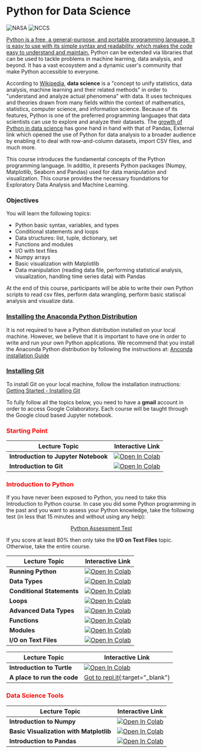 # Python for Data Science

![NASA](http://www.nasa.gov/sites/all/themes/custom/nasatwo/images/nasa-logo.svg) ![NCCS](https://www.nccs.nasa.gov/sites/default/files/NCCS_Logo_0.png)

<a href="https://datascience.berkeley.edu/blog/python-data-science/">Python is a free, a general-purpose, and portable programming language. It is easy to use with its simple syntax and readability, which makes the code easy to understand and maintain.</a> 
Python can be extended via libraries that can be used to tackle problems in machine learning, data analysis, and beyond. It has a vast ecosystem and a dynamic user's community that make Python accessible to everyone.

According to <a href="https://en.wikipedia.org/wiki/Data_science">Wikipedia</a>, **data science** is a "concept to unify statistics, data analysis, machine learning and their related methods" in order to "understand and analyze actual phenomena" with data. It uses techniques and theories drawn from many fields within the context of mathematics, statistics, computer science, and information science.
Because of its features, Python is one of the preferred programming languages that data scientists can use to explore and analyze their datasets.
The <a href="https://stackoverflow.blog/2017/09/14/python-growing-quickly/">growth of Python in data science</a> has gone hand in hand with that of Pandas, External link  which opened the use of Python for data analysis to a broader audience by enabling it to deal with row-and-column datasets, import CSV files, and much more.

This course introduces the fundamental concepts of the Python programming language. In additio, it presents Python packages (Numpy, Matplotlib, Seaborn and Pandas) used for data manipulation and visualization. This course provides the necessary foundations for Exploratory Data Analysis and Machine Learning.

### Objectives
You will learn the following topics:

- Python basic syntax, variables, and types
- Conditional statements and loops
- Data structures: list, tuple, dictionary, set
- Functions and modules
- I/O with text files
- Numpy arrays
- Basic visualization with Matplotlib
- Data manipulation (reading data file, performing statistical analysis, visualization, handling time series data) with Pandas

At the end of this course, participants will be able to write their own Python scripts to read csv files, perform data wrangling, perform basic statiscal analysis and visualize data.

### [Installing the Anaconda Python Distribution](#)
It is not required to have a Python distribution installed on your local machine.
However, we believe that it is important to have one in order to write and run your own Python
applications. We recommend that you install
the Anaconda Python distribution by following the instructions at: [Anconda installation Guide](https://docs.continuum.io/anaconda/install/)

### [Installing Git](#)
To install Git on your local machine, follow the installation instructions: [Getting Started - Installing Git](https://git-scm.com/book/en/v2/Getting-Started-Installing-Git)


To fully follow all the topics below, you need to have a **gmail** account in order to access Google Colaboratory. Each course will be taught through the Google cloud based Jupyter notebook.

### <span style="color: red">Starting Point</span>


| Lecture Topic | Interactive Link |
|---|---|
| **Introduction to Jupyter Notebook**  | [![Open In Colab](https://colab.research.google.com/assets/colab-badge.svg)](https://colab.research.google.com/github/astg606/py_materials/blob/master/jupyter_notebook/jupyter_notebook_introduction.ipynb) |
| **Introduction to Git**  | [![Open In Colab](https://colab.research.google.com/assets/colab-badge.svg)](https://colab.research.google.com/github/astg606/py_materials/blob/master/git_tutorial/basic_git_tutorial.ipynb) |

### <span style="color: red">Introduction to Python</span>

If you have never been exposed to Python, you need to take this Introduction to Python course.  In case you did some Python programming in the past and you want to assess your Python knowledge, take the following test (in less that 15 minutes and without using any help):

<center>
<a href="https://forms.gle/PTV6xFCA21NYkqfp9">Python Assessment Test</a>
</center>

If you score at least 80% then only take the **I/O on Text Files** topic. Otherwise, take the entire course.

| Lecture Topic | Interactive Link | 
|---|---|
| **Running Python**  | [![Open In Colab](https://colab.research.google.com/assets/colab-badge.svg)](https://colab.research.google.com/github/astg606/py_materials/blob/master/welcome/running_python.ipynb) |
| **Data Types**  | [![Open In Colab](https://colab.research.google.com/assets/colab-badge.svg)](https://colab.research.google.com/github/astg606/py_materials/blob/master/data_types/python_data_types.ipynb) |
| **Conditional Statements**  | [![Open In Colab](https://colab.research.google.com/assets/colab-badge.svg)](https://colab.research.google.com/github/astg606/py_materials/blob/master/conditional_logic/introduction_conditionals.ipynb) | 
| **Loops** | [![Open In Colab](https://colab.research.google.com/assets/colab-badge.svg)](https://colab.research.google.com/github/astg606/py_materials/blob/master/loops/introduction_loops.ipynb) | 
| **Advanced Data Types** | [![Open In Colab](https://colab.research.google.com/assets/colab-badge.svg)](https://colab.research.google.com/github/astg606/py_materials/blob/master/data_types/python_data_structures.ipynb) |
| **Functions** | [![Open In Colab](https://colab.research.google.com/assets/colab-badge.svg)](https://colab.research.google.com/github/astg606/py_materials/blob/master/functions_modules/introduction_functions.ipynb) | 
| **Modules** | [![Open In Colab](https://colab.research.google.com/assets/colab-badge.svg)](https://colab.research.google.com/github/astg606/py_materials/blob/master/functions_modules/introduction_modules.ipynb) | 
| **I/O on Text Files** | [![Open In Colab](https://colab.research.google.com/assets/colab-badge.svg)](https://colab.research.google.com/github/astg606/py_materials/blob/master/input_output/introduction_io_text_files.ipynb) | 

| Lecture Topic | Interactive Link | 
|---|---|
| **Introduction to Turtle** | [![Open In Colab](https://colab.research.google.com/assets/colab-badge.svg)](https://colab.research.google.com/github/JulesKouatchou/py_data_science/blob/master/introduction_turtle.ipynb) |
| **A place to run the code** | [Got to repl.it](https://repl.it/){:target="_blank"} |

### <span style="color: red">Data Science Tools</span>

| Lecture Topic | Interactive Link | 
|---|---|
| **Introduction to Numpy** | [![Open In Colab](https://colab.research.google.com/assets/colab-badge.svg)](https://colab.research.google.com/github/astg606/py_materials/blob/master/numpy/introduction_numpy.ipynb) |
| **Basic Visualization with Matplotlib** | [![Open In Colab](https://colab.research.google.com/assets/colab-badge.svg)](https://colab.research.google.com/github/astg606/py_materials/blob/master/visualization/introduction_matplotlib.ipynb) |
| **Introduction to Pandas** | [![Open In Colab](https://colab.research.google.com/assets/colab-badge.svg)](https://colab.research.google.com/github/astg606/py_materials/blob/master/pandas/introduction_pandas.ipynb) |



<!---
| 17:15-17:30 | **Feedback Session** |  |  |
| 17:15-17:30 | **Feedback Session** |  <a href="https://www.surveymonkey.com/r/PWQVXH5"> Evaluation Survey </a> | |
--->
